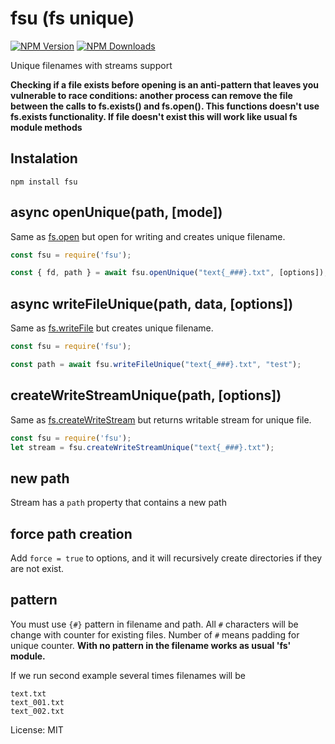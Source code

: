 # fsu (fs unique)

[![NPM Version](https://img.shields.io/npm/v/fsu.svg?style=flat-square)](https://www.npmjs.com/package/fsu)
[![NPM Downloads](https://img.shields.io/npm/dt/fsu.svg?style=flat-square)](https://www.npmjs.com/package/fsu)

Unique filenames with streams support

**Checking if a file exists before opening is an anti-pattern that leaves you vulnerable to race conditions: another process can remove the file between the calls to fs.exists() and fs.open(). This functions doesn't use fs.exists functionality. If file doesn't exist this will work like usual fs module methods**

## Instalation
`npm install fsu`

## async openUnique(path, [mode])
Same as [fs.open](http://nodejs.org/api/fs.html#fs_fs_open_path_flags_mode_callback) but open for writing and creates unique filename.

```js
const fsu = require('fsu');

const { fd, path } = await fsu.openUnique("text{_###}.txt", [options]);

```

## async writeFileUnique(path, data, [options])
Same as [fs.writeFile](http://nodejs.org/api/fs.html#fs_fs_writefile_filename_data_options_callback) but creates unique filename.

```js
const fsu = require('fsu');

const path = await fsu.writeFileUnique("text{_###}.txt", "test");

```

## createWriteStreamUnique(path, [options])
Same as [fs.createWriteStream](https://nodejs.org/api/fs.html#fs_fs_createwritestream_path_options) but returns writable stream for unique file.

```js
const fsu = require('fsu');
let stream = fsu.createWriteStreamUnique("text{_###}.txt");
```

## new path
Stream has a `path` property that contains a new path

## force path creation
Add `force = true` to options, and it will recursively create directories if they are not exist.

## pattern
You must use `{#}` pattern in filename and path. All `#` characters will be change with counter for existing files. Number of `#` means padding for unique counter. **With no pattern in the filename works as usual 'fs' module.**

If we run second example several times filenames will be
```
text.txt
text_001.txt
text_002.txt
```


License: MIT
